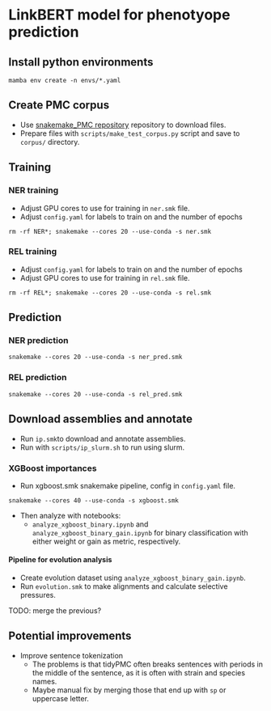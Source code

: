 # LinkBERT model for phenotyope prediction
## Install python environments
```
mamba env create -n envs/*.yaml
```
## Create PMC corpus

- Use [snakemake_PMC repository](https://github.com/danielzmbp/snakemake_PMC) repository to download files.
- Prepare files with `scripts/make_test_corpus.py` script and save to `corpus/` directory.

## Training

### NER training

- Adjust GPU cores to use for training in `ner.smk` file.
- Adjust `config.yaml` for labels to train on and the number of epochs

```
rm -rf NER*; snakemake --cores 20 --use-conda -s ner.smk
```

### REL training

- Adjust `config.yaml` for labels to train on and the number of epochs
- Adjust GPU cores to use for training in `rel.smk` file.

```
rm -rf REL*; snakemake --cores 20 --use-conda -s rel.smk
```

## Prediction

### NER prediction

```
snakemake --cores 20 --use-conda -s ner_pred.smk
```

### REL prediction

```
snakemake --cores 20 --use-conda -s rel_pred.smk
```

## Download assemblies and annotate

- Run `ip.smk`to download and annotate assemblies.
- Run with `scripts/ip_slurm.sh` to run using slurm.

### XGBoost importances

- Run xgboost.smk snakemake pipeline, config in `config.yaml` file.

```
snakemake --cores 40 --use-conda -s xgboost.smk
```

- Then analyze with notebooks:
  - `analyze_xgboost_binary.ipynb` and `analyze_xgboost_binary_gain.ipynb` for binary classification with either weight or gain as metric, respectively.


#### Pipeline for evolution analysis

- Create evolution dataset using `analyze_xgboost_binary_gain.ipynb`.
- Run `evolution.smk` to make alignments and calculate selective pressures.

TODO: merge the previous?

## Potential improvements
- Improve sentence tokenization
  - The problems is that tidyPMC often breaks sentences with periods in the middle of the sentence, as it is often with strain and species names.
  - Maybe manual fix by merging those that end up with `sp` or uppercase letter.